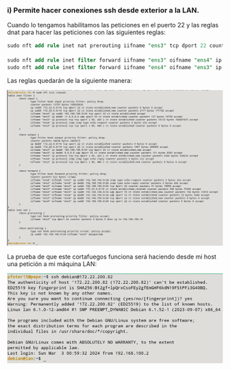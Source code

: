 ### i) Permite hacer conexiones ssh desde exterior a la LAN.

Cuando lo tengamos habilitamos las peticiones en el puerto 22 y las reglas dnat para hacer las peticiones con las siguientes reglas:

```sql
sudo nft add rule inet nat prerouting iifname "ens3" tcp dport 22 counter dnat ip to 192.168.100.10

sudo nft add rule inet filter forward iifname "ens3" oifname "ens4" ip daddr 192.168.100.0/24 tcp dport 22 ct state new,established counter accept
sudo nft add rule inet filter forward iifname "ens4" oifname "ens3" ip saddr 192.168.100.0/24 tcp sport 22 ct state established counter accept
```

Las reglas quedarán de la siguiente manera:

![FOTOS](img/16.png)

La prueba de que este cortafuegos funciona será haciendo desde mi host una petición a mi máquina LAN:

![FOTOS](img/17.png)